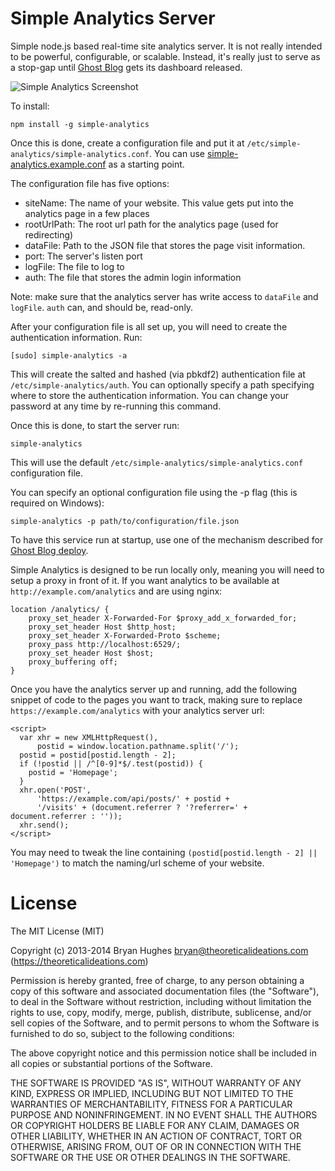 Simple Analytics Server
=======================

Simple node.js based real-time site analytics server. It is not really intended to be powerful, configurable, or scalable. Instead, it's really just to serve as a stop-gap until [Ghost Blog](https://ghost.org/) gets its dashboard released.

![Simple Analytics Screenshot](https://theoreticalideations.com/static/simple-analytics.png "Screenshot of Simple Analytics Dashboard")

To install:

```
npm install -g simple-analytics
```

Once this is done, create a configuration file and put it at ```/etc/simple-analytics/simple-analytics.conf```. You can use [simple-analytics.example.conf](https://github.com/bryan-m-hughes/simple-analytics/blob/master/simple-analytics.example.conf) as a starting point.

The configuration file has five options:
* siteName: The name of your website. This value gets put into the analytics page in a few places
* rootUrlPath: The root url path for the analytics page (used for redirecting)
* dataFile: Path to the JSON file that stores the page visit information.
* port: The server's listen port
* logFile: The file to log to
* auth: The file that stores the admin login information
 
Note: make sure that the analytics server has write access to ```dataFile``` and ```logFile```. ```auth``` can, and should be, read-only.

After your configuration file is all set up, you will need to create the authentication information. Run:

```[sudo] simple-analytics -a```

This will create the salted and hashed (via pbkdf2) authentication file at ```/etc/simple-analytics/auth```. You can optionally specify a path specifying where to store the authentication information. You can change your password at any time by re-running this command.

Once this is done, to start the server run:

```
simple-analytics
```

This will use the default ```/etc/simple-analytics/simple-analytics.conf``` configuration file.

You can specify an optional configuration file using the -p flag (this is required on Windows):

```
simple-analytics -p path/to/configuration/file.json
```

To have this service run at startup, use one of the mechanism described for [Ghost Blog deploy](http://docs.ghost.org/installation/deploy/).

Simple Analytics is designed to be run locally only, meaning you will need to setup a proxy in front of it. If you want analytics to be available at ```http://example.com/analytics``` and are using nginx:

```
location /analytics/ {
    proxy_set_header X-Forwarded-For $proxy_add_x_forwarded_for;
    proxy_set_header Host $http_host;
    proxy_set_header X-Forwarded-Proto $scheme;
    proxy_pass http://localhost:6529/;
    proxy_set_header Host $host;
    proxy_buffering off;
}
```

Once you have the analytics server up and running, add the following snippet of code to the pages you want to track, making sure to replace ```https://example.com/analytics``` with your analytics server url:

```
<script>
  var xhr = new XMLHttpRequest(),
      postid = window.location.pathname.split('/');
  postid = postid[postid.length - 2];
  if (!postid || /^[0-9]*$/.test(postid)) {
    postid = 'Homepage';
  }
  xhr.open('POST',
      'https://example.com/api/posts/' + postid +
      '/visits' + (document.referrer ? '?referrer=' + document.referrer : ''));
  xhr.send();
</script>
```

You may need to tweak the line containing ```(postid[postid.length - 2] || 'Homepage')``` to match the naming/url scheme of your website.

License
=======

The MIT License (MIT)

Copyright (c) 2013-2014 Bryan Hughes bryan@theoreticalideations.com (https://theoreticalideations.com)

Permission is hereby granted, free of charge, to any person obtaining a copy
of this software and associated documentation files (the "Software"), to deal
in the Software without restriction, including without limitation the rights
to use, copy, modify, merge, publish, distribute, sublicense, and/or sell
copies of the Software, and to permit persons to whom the Software is
furnished to do so, subject to the following conditions:

The above copyright notice and this permission notice shall be included in
all copies or substantial portions of the Software.

THE SOFTWARE IS PROVIDED "AS IS", WITHOUT WARRANTY OF ANY KIND, EXPRESS OR
IMPLIED, INCLUDING BUT NOT LIMITED TO THE WARRANTIES OF MERCHANTABILITY,
FITNESS FOR A PARTICULAR PURPOSE AND NONINFRINGEMENT. IN NO EVENT SHALL THE
AUTHORS OR COPYRIGHT HOLDERS BE LIABLE FOR ANY CLAIM, DAMAGES OR OTHER
LIABILITY, WHETHER IN AN ACTION OF CONTRACT, TORT OR OTHERWISE, ARISING FROM,
OUT OF OR IN CONNECTION WITH THE SOFTWARE OR THE USE OR OTHER DEALINGS IN
THE SOFTWARE.